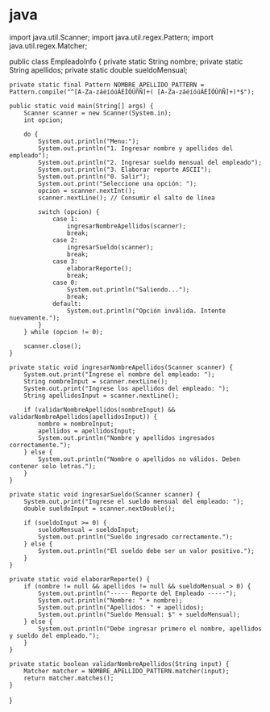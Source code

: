 # java
import java.util.Scanner;
import java.util.regex.Pattern;
import java.util.regex.Matcher;

public class EmpleadoInfo {
    private static String nombre;
    private static String apellidos;
    private static double sueldoMensual;

    private static final Pattern NOMBRE_APELLIDO_PATTERN = Pattern.compile("^[A-Za-záéíóúÁÉÍÓÚñÑ]+( [A-Za-záéíóúÁÉÍÓÚñÑ]+)*$");

    public static void main(String[] args) {
        Scanner scanner = new Scanner(System.in);
        int opcion;

        do {
            System.out.println("Menu:");
            System.out.println("1. Ingresar nombre y apellidos del empleado");
            System.out.println("2. Ingresar sueldo mensual del empleado");
            System.out.println("3. Elaborar reporte ASCII");
            System.out.println("0. Salir");
            System.out.print("Seleccione una opción: ");
            opcion = scanner.nextInt();
            scanner.nextLine(); // Consumir el salto de línea

            switch (opcion) {
                case 1:
                    ingresarNombreApellidos(scanner);
                    break;
                case 2:
                    ingresarSueldo(scanner);
                    break;
                case 3:
                    elaborarReporte();
                    break;
                case 0:
                    System.out.println("Saliendo...");
                    break;
                default:
                    System.out.println("Opción inválida. Intente nuevamente.");
            }
        } while (opcion != 0);

        scanner.close();
    }

    private static void ingresarNombreApellidos(Scanner scanner) {
        System.out.print("Ingrese el nombre del empleado: ");
        String nombreInput = scanner.nextLine();
        System.out.print("Ingrese los apellidos del empleado: ");
        String apellidosInput = scanner.nextLine();

        if (validarNombreApellidos(nombreInput) && validarNombreApellidos(apellidosInput)) {
            nombre = nombreInput;
            apellidos = apellidosInput;
            System.out.println("Nombre y apellidos ingresados correctamente.");
        } else {
            System.out.println("Nombre o apellidos no válidos. Deben contener solo letras.");
        }
    }

    private static void ingresarSueldo(Scanner scanner) {
        System.out.print("Ingrese el sueldo mensual del empleado: ");
        double sueldoInput = scanner.nextDouble();

        if (sueldoInput >= 0) {
            sueldoMensual = sueldoInput;
            System.out.println("Sueldo ingresado correctamente.");
        } else {
            System.out.println("El sueldo debe ser un valor positivo.");
        }
    }

    private static void elaborarReporte() {
        if (nombre != null && apellidos != null && sueldoMensual > 0) {
            System.out.println("----- Reporte del Empleado -----");
            System.out.println("Nombre: " + nombre);
            System.out.println("Apellidos: " + apellidos);
            System.out.println("Sueldo Mensual: $" + sueldoMensual);
        } else {
            System.out.println("Debe ingresar primero el nombre, apellidos y sueldo del empleado.");
        }
    }

    private static boolean validarNombreApellidos(String input) {
        Matcher matcher = NOMBRE_APELLIDO_PATTERN.matcher(input);
        return matcher.matches();
    }
}
